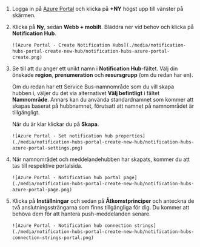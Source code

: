 

1. Logga in på [Azure Portal](https://portal.azure.com) och klicka på **+NY** högst upp till vänster på skärmen.
2. Klicka på **Ny**, sedan **Webb + mobilt**. Bläddra ner vid behov och klicka på **Notification Hub**.
   
       ![Azure Portal - Create Notification Hubs](./media/notification-hubs-portal-create-new-hub/notification-hubs-azure-portal-create.png)
3. Se till att du anger ett unikt namn i **Notification Hub**-fältet. Välj din önskade **region**, **prenumeration** och **resursgrupp** (om du redan har en). 
   
    Om du redan har ett Service Bus-namnområde som du vill skapa hubben i, väljer du det via alternativet **Välj befintligt** i fältet **Namnområde**.  Annars kan du använda standardnamnet som kommer att skapas baserat på hubbnamnet, förutsatt att namnet på namnområdet är tillgängligt. 
   
    När du är klar klickar du på **Skapa**.
   
       ![Azure Portal - Set notification hub properties](./media/notification-hubs-portal-create-new-hub/notification-hubs-azure-portal-settings.png)
4. När namnområdet och meddelandehubben har skapats, kommer du att tas till respektive portalsida. 
   
       ![Azure Portal - Notification hub portal page](./media/notification-hubs-portal-create-new-hub/notification-hubs-azure-portal-page.png)
5. Klicka på **Inställningar** och sedan på **Åtkomstprinciper** och anteckna de två anslutningssträngarna som finns tillgängliga för dig. Du kommer att behöva dem för att hantera push-meddelanden senare.
   
       ![Azure Portal - Notification hub connection strings](./media/notification-hubs-portal-create-new-hub/notification-hubs-connection-strings-portal.png)



<!--HONumber=Nov16_HO2-->


